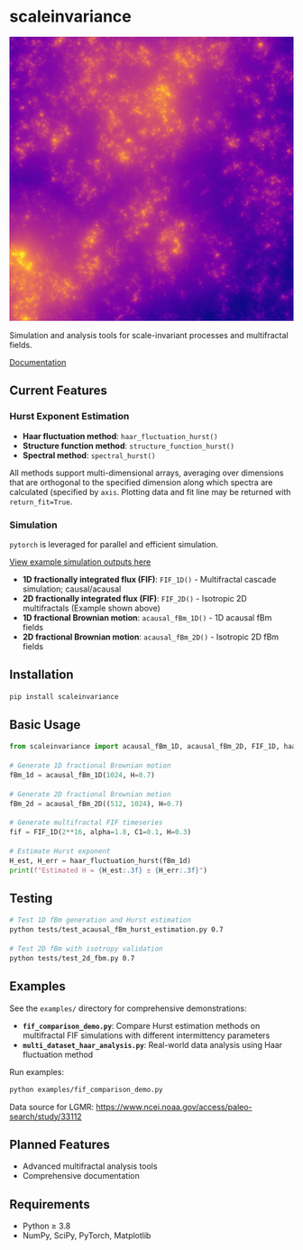 # scaleinvariance

![FIF 2D Example](FIF_2D_H0.3_C10.200_alpha2.0_magma_log_seed2.png)

Simulation and analysis tools for scale-invariant processes and multifractal fields.

[Documentation](https://scaleinvariance.readthedocs.io/en/latest/index.html)

## Current Features

### Hurst Exponent Estimation

- **Haar fluctuation method**: `haar_fluctuation_hurst()`
- **Structure function method**: `structure_function_hurst()`
- **Spectral method**: `spectral_hurst()`

All methods support multi-dimensional arrays, averaging over dimensions that are orthogonal to the specified dimension along which spectra are calculated (specified by `axis`. Plotting data and fit line may be returned with `return_fit=True`.

### Simulation

`pytorch` is leveraged for parallel and efficient simulation.

[View example simulation outputs here](https://thomasdewitt.chpc.utah.edu/fif-simulation/index.html)

- **1D fractionally integrated flux (FIF)**: `FIF_1D()` - Multifractal cascade simulation; causal/acausal
- **2D fractionally integrated flux (FIF)**: `FIF_2D()` - Isotropic 2D multifractals (Example shown above)
- **1D fractional Brownian motion**: `acausal_fBm_1D()` - 1D acausal fBm fields
- **2D fractional Brownian motion**: `acausal_fBm_2D()` - Isotropic 2D fBm fields

## Installation

```bash
pip install scaleinvariance
```

## Basic Usage

```python
from scaleinvariance import acausal_fBm_1D, acausal_fBm_2D, FIF_1D, haar_fluctuation_hurst

# Generate 1D fractional Brownian motion
fBm_1d = acausal_fBm_1D(1024, H=0.7)

# Generate 2D fractional Brownian motion  
fBm_2d = acausal_fBm_2D((512, 1024), H=0.7)

# Generate multifractal FIF timeseries
fif = FIF_1D(2**16, alpha=1.8, C1=0.1, H=0.3)

# Estimate Hurst exponent
H_est, H_err = haar_fluctuation_hurst(fBm_1d)
print(f"Estimated H = {H_est:.3f} ± {H_err:.3f}")
```

## Testing

```bash
# Test 1D fBm generation and Hurst estimation
python tests/test_acausal_fBm_hurst_estimation.py 0.7

# Test 2D fBm with isotropy validation
python tests/test_2d_fbm.py 0.7
```

## Examples

See the `examples/` directory for comprehensive demonstrations:

- **`fif_comparison_demo.py`**: Compare Hurst estimation methods on multifractal FIF simulations with different intermittency parameters
- **`multi_dataset_haar_analysis.py`**: Real-world data analysis using Haar fluctuation method

Run examples:

```bash
python examples/fif_comparison_demo.py
```

Data source for LGMR: https://www.ncei.noaa.gov/access/paleo-search/study/33112

## Planned Features

- Advanced multifractal analysis tools
- Comprehensive documentation

## Requirements

- Python ≥ 3.8
- NumPy, SciPy, PyTorch, Matplotlib